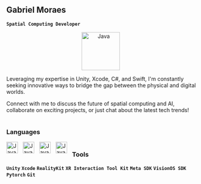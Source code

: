 ## Gabriel Moraes
**` Spatial Computing Developer `**

<p align="center">
  
  <a href="https://gabrielmoraes.tech">
        <img align="center" alt="Java" width="100px" style="padding-right:10px;" alt="Portfolio" title="My Portfolio" src="https://svgsilh.com/svg/1119298.svg"/></a>
</p>


Leveraging my expertise in Unity, Xcode, C#, and Swift, I'm constantly seeking innovative ways to bridge the gap between the physical and digital worlds.

Connect with me to discuss the future of spatial computing and AI, collaborate on exciting projects, or just chat about the latest tech trends!

#

### Languages

<img align="left" alt="Java" width="30px" style="padding-right:10px;" src="https://cdn.worldvectorlogo.com/logos/c--4.svg" />
<img align="left" alt="Java" width="30px" style="padding-right:10px;"
    src="https://cdn.jsdelivr.net/gh/devicons/devicon/icons/swift/swift-original.svg" />
<img align="left" alt="Java" width="30px" style="padding-right:10px;"
    src="https://cdn.jsdelivr.net/gh/devicons/devicon/icons/python/python-original.svg" />
<img align="left" alt="Java" width="30px" style="padding-right:10px;"      
    src="https://www.svgrepo.com/show/331760/sql-database-generic.svg" />

    
    
#

### Tools

**`Unity`** **`Xcode`** **`RealityKit`** **`XR Interaction Tool Kit`** **`Meta SDK`**  **`VisionOS SDK`** **`Pytorch`** **`Git`**
